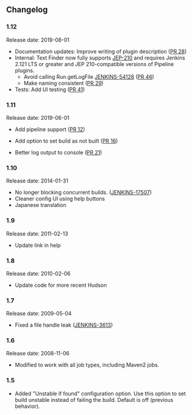 ## Changelog

### 1.12 

Release date: 2019-08-01

- Documentation updates: Improve writing of plugin description
  ([PR 28](https://github.com/jenkinsci/text-finder-plugin/pull/28))
- Internal: Text Finder now fully supports [JEP-210](https://github.com/jenkinsci/jep/tree/master/jep/210) and requires Jenkins 2.121 LTS or greater and JEP 210-compatible versions of Pipeline plugins.
  - Avoid calling Run.getLogFile [JENKINS-54128](https://issues.jenkins-ci.org/browse/JENKINS-54128) ([PR 46](https://github.com/jenkinsci/text-finder-plugin/pull/46))
  - Make naming consistent ([PR 29](https://github.com/jenkinsci/text-finder-plugin/pull/29))
- Tests: Add UI testing ([PR 41](https://github.com/jenkinsci/text-finder-plugin/pull/41))

### 1.11

Release date: 2019-06-01

- Add pipeline support
  ([PR 12](https://github.com/jenkinsci/text-finder-plugin/pull/12))
- Add option to set build as not built
  ([PR 16](https://github.com/jenkinsci/text-finder-plugin/pull/16))

- Better log output to console
  ([PR 21](https://github.com/jenkinsci/text-finder-plugin/pull/21))

### 1.10

Release date: 2014-01-31

-   No longer blocking concurrent builds.
    ([JENKINS-17507](https://issues.jenkins-ci.org/browse/JENKINS-17507))
-   Cleaner config UI using help buttons
-   Japanese translation

### 1.9

Release date: 2011-02-13

-   Update link in help

### 1.8

Release date: 2010-02-06

-   Update code for more recent Hudson

### 1.7

Release date: 2009-05-04

-   Fixed a file handle leak
    ([JENKINS-3613](https://issues.jenkins-ci.org/browse/JENKINS-3613))

### 1.6

Release date: 2008-11-06

-   Modified to work with all job types, including Maven2 jobs.

### 1.5

-   Added "Unstable if found" configuration option.  Use this option to
    set build unstable instead of failing the build.  Default is off
    (previous behavior).
